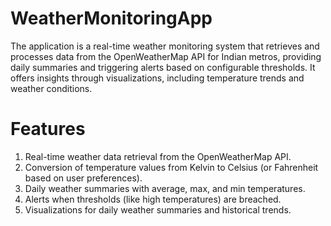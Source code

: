 # WeatherMonitoringApp
The application is a real-time weather monitoring system that retrieves and processes data from the OpenWeatherMap API for Indian metros, providing daily summaries and triggering alerts based on configurable thresholds. It offers insights through visualizations, including temperature trends and weather conditions.
# Features
1. Real-time weather data retrieval from the OpenWeatherMap API.
2. Conversion of temperature values from Kelvin to Celsius (or Fahrenheit based on user preferences).
3. Daily weather summaries with average, max, and min temperatures.
4. Alerts when thresholds (like high temperatures) are breached.
5. Visualizations for daily weather summaries and historical trends.
